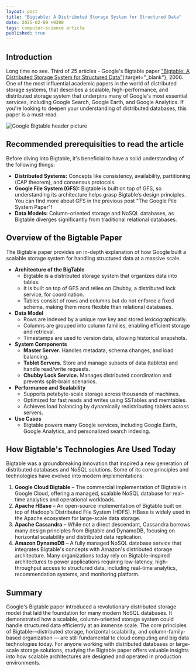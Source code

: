 ```yaml
---
layout: post
title: "Bigtable: A Distributed Storage System for Structured Data"
date: 2025-02-09 +0200
tags: computer-science article
published: true
---
```


## Introduction
Long time no see. Third of 25 articles - Google's Bigtable paper ["Bigtable: A Distributed Storage System for Structured Data"](https://research.google/pubs/bigtable-a-distributed-storage-system-for-structured-data/){:target="_blank"}, 2006. One of the most influential academic papers in the world of distributed storage systems, that describes a scalable, high-performance, and distributed storage system that underpins many of Google's most essential services, including Google Search, Google Earth, and Google Analytics. If you're looking to deepen your understanding of distributed databases, this paper is a must-read.

![Google Bigtable header picture](../../../assets/pictures/Google_Bigtable.png)

## Recommended prerequisities to read the article
Before diving into Bigtable, it's beneficial to have a solid understanding of the following things:
- **Distributed Systems:** Concepts like consistency, availability, partitioning (CAP theorem), and consensus protocols.
- **Google File System (GFS):** Bigtable is built on top of GFS, so understanding its architecture helps grasp Bigtable’s design principles. You can find more about GFS in the previous post "The Google File System Paper"!
- **Data Models:** Column-oriented storage and NoSQL databases, as Bigtable diverges significantly from traditional relational databases.

## Overview of the Bigtable Paper
The Bigtable paper provides an in-depth explanation of how Google built a scalable storage system for handling structured data at a massive scale.

- **Architecture of the BigTable**
    - Bigtable is a distributed storage system that organizes data into tables.
    - It is built on top of GFS and relies on Chubby, a distributed lock service, for coordination.
    - Tables consist of rows and columns but do not enforce a fixed schema, making them more flexible than relational databases.
- **Data Model**
    - Rows are indexed by a unique row key and stored lexicographically.
    - Columns are grouped into column families, enabling efficient storage and retrieval.
    - Timestamps are used to version data, allowing historical snapshots.
- **System Components**
    - **Master Server.** Handles metadata, schema changes, and load balancing.
    - **Tablet Servers.** Store and manage subsets of data (tablets) and handle read/write requests.
    - **Chubby Lock Service.** Manages distributed coordination and prevents split-brain scenarios.
- **Performance and Scalability**
    - Supports petabyte-scale storage across thousands of machines.
    - Optimized for fast reads and writes using SSTables and memtables.
    - Achieves load balancing by dynamically redistributing tablets across servers.
- **Use Cases**
    - Bigtable powers many Google services, including Google Earth, Google Analytics, and personalized search indexing.

## How Bigtable's Technologies Are Used Today
Bigtable was a groundbreaking innovation that inspired a new generation of distributed databases and NoSQL solutions. Some of its core principles and technologies have evolved into modern implementations:
1. **Google Cloud Bigtable** – The commercial implementation of Bigtable in Google Cloud, offering a managed, scalable NoSQL database for real-time analytics and operational workloads.
2. **Apache HBase** – An open-source implementation of Bigtable built on top of Hadoop's Distributed File System (HDFS). HBase is widely used in the Apache ecosystem for large-scale data storage.
3. **Apache Cassandra** – While not a direct descendant, Cassandra borrows many design principles from Bigtable and DynamoDB, focusing on horizontal scalability and distributed data replication.
4. **Amazon DynamoDB** – A fully managed NoSQL database service that integrates Bigtable's concepts with Amazon's distributed storage architecture.
Many organizations today rely on Bigtable-inspired architectures to power applications requiring low-latency, high-throughput access to structured data, including real-time analytics, recommendation systems, and monitoring platform.

## Summary
Google's Bigtable paper introduced a revolutionary distributed storage model that laid the foundation for many modern NoSQL databases. It demonstrated how a scalable, column-oriented storage system could handle structured data efficiently at an immense scale. The core principles of Bigtable—distributed storage, horizontal scalability, and column-family-based organization — are still fundamental to cloud computing and big data technologies today. For anyone working with distributed databases or large-scale storage solutions, studying the Bigtable paper offers valuable insights into how scalable architectures are designed and operated in production environments.